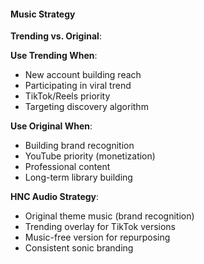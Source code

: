 #### Music Strategy

**Trending vs. Original**:

**Use Trending When**:
- New account building reach
- Participating in viral trend
- TikTok/Reels priority
- Targeting discovery algorithm

**Use Original When**:
- Building brand recognition
- YouTube priority (monetization)
- Professional content
- Long-term library building

**HNC Audio Strategy**:
- Original theme music (brand recognition)
- Trending overlay for TikTok versions
- Music-free version for repurposing
- Consistent sonic branding
